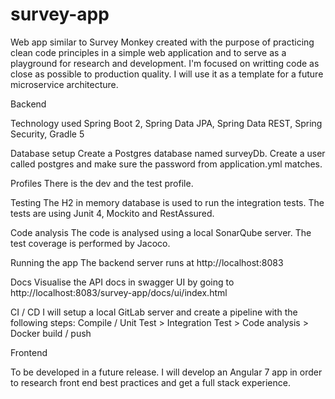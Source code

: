# survey-app

  Web app similar to Survey Monkey created with the purpose of practicing clean code principles in a simple web 
application and to serve as a playground for research and development. 
I'm focused on writting code as close as possible to production quality. I will use it as a template for a future 
microservice architecture.


Backend

Technology used Spring Boot 2, Spring Data JPA, Spring Data REST, Spring Security, Gradle 5

Database setup Create a Postgres database named surveyDb. Create a user called postgres and make sure the password from application.yml matches.

Profiles There is the dev and the test profile.

Testing The H2 in memory database is used to run the integration tests. The tests are using Junit 4, Mockito and RestAssured.

Code analysis The code is analysed using a local SonarQube server. The test coverage is performed by Jacoco.

Running the app The backend server runs at http://localhost:8083

Docs Visualise the API docs in swagger UI by going to http://localhost:8083/survey-app/docs/ui/index.html

CI / CD I will setup a local GitLab server and create a pipeline with the following steps: Compile / Unit Test > Integration Test > Code analysis > Docker build / push

Frontend

To be developed in a future release. I will develop an Angular 7 app in order to research front end best practices and get a full stack experience.
